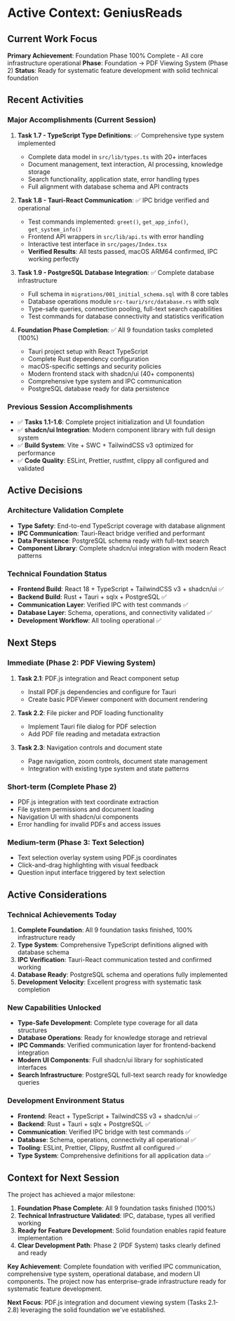 # Active Context: GeniusReads

## Current Work Focus

**Primary Achievement**: Foundation Phase 100% Complete - All core infrastructure operational
**Phase**: Foundation → PDF Viewing System (Phase 2)
**Status**: Ready for systematic feature development with solid technical foundation

## Recent Activities

### Major Accomplishments (Current Session)
1. **Task 1.7 - TypeScript Type Definitions**: ✅ Comprehensive type system implemented
   - Complete data model in `src/lib/types.ts` with 20+ interfaces
   - Document management, text interaction, AI processing, knowledge storage
   - Search functionality, application state, error handling types
   - Full alignment with database schema and API contracts

2. **Task 1.8 - Tauri-React Communication**: ✅ IPC bridge verified and operational
   - Test commands implemented: `greet()`, `get_app_info()`, `get_system_info()`
   - Frontend API wrappers in `src/lib/api.ts` with error handling
   - Interactive test interface in `src/pages/Index.tsx`
   - **Verified Results**: All tests passed, macOS ARM64 confirmed, IPC working perfectly

3. **Task 1.9 - PostgreSQL Database Integration**: ✅ Complete database infrastructure
   - Full schema in `migrations/001_initial_schema.sql` with 8 core tables
   - Database operations module `src-tauri/src/database.rs` with sqlx
   - Type-safe queries, connection pooling, full-text search capabilities
   - Test commands for database connectivity and statistics verification

4. **Foundation Phase Completion**: ✅ All 9 foundation tasks completed (100%)
   - Tauri project setup with React TypeScript
   - Complete Rust dependency configuration
   - macOS-specific settings and security policies
   - Modern frontend stack with shadcn/ui (40+ components)
   - Comprehensive type system and IPC communication
   - PostgreSQL database ready for data persistence

### Previous Session Accomplishments
- ✅ **Tasks 1.1-1.6**: Complete project initialization and UI foundation
- ✅ **shadcn/ui Integration**: Modern component library with full design system
- ✅ **Build System**: Vite + SWC + TailwindCSS v3 optimized for performance
- ✅ **Code Quality**: ESLint, Prettier, rustfmt, clippy all configured and validated

## Active Decisions

### Architecture Validation Complete
- **Type Safety**: End-to-end TypeScript coverage with database alignment
- **IPC Communication**: Tauri-React bridge verified and performant
- **Data Persistence**: PostgreSQL schema ready with full-text search
- **Component Library**: Complete shadcn/ui integration with modern React patterns

### Technical Foundation Status
- **Frontend Build**: React 18 + TypeScript + TailwindCSS v3 + shadcn/ui ✅
- **Backend Build**: Rust + Tauri + sqlx + PostgreSQL ✅
- **Communication Layer**: Verified IPC with test commands ✅
- **Database Layer**: Schema, operations, and connectivity validated ✅
- **Development Workflow**: All tooling operational ✅

## Next Steps

### Immediate (Phase 2: PDF Viewing System)
1. **Task 2.1**: PDF.js integration and React component setup
   - Install PDF.js dependencies and configure for Tauri
   - Create basic PDFViewer component with document rendering

2. **Task 2.2**: File picker and PDF loading functionality
   - Implement Tauri file dialog for PDF selection
   - Add PDF file reading and metadata extraction

3. **Task 2.3**: Navigation controls and document state
   - Page navigation, zoom controls, document state management
   - Integration with existing type system and state patterns

### Short-term (Complete Phase 2)
- PDF.js integration with text coordinate extraction
- File system permissions and document loading
- Navigation UI with shadcn/ui components
- Error handling for invalid PDFs and access issues

### Medium-term (Phase 3: Text Selection)
- Text selection overlay system using PDF.js coordinates
- Click-and-drag highlighting with visual feedback
- Question input interface triggered by text selection

## Active Considerations

### Technical Achievements Today
1. **Complete Foundation**: All 9 foundation tasks finished, 100% infrastructure ready
2. **Type System**: Comprehensive TypeScript definitions aligned with database schema
3. **IPC Verification**: Tauri-React communication tested and confirmed working
4. **Database Ready**: PostgreSQL schema and operations fully implemented
5. **Development Velocity**: Excellent progress with systematic task completion

### New Capabilities Unlocked
- **Type-Safe Development**: Complete type coverage for all data structures
- **Database Operations**: Ready for knowledge storage and retrieval
- **IPC Commands**: Verified communication layer for frontend-backend integration
- **Modern UI Components**: Full shadcn/ui library for sophisticated interfaces
- **Search Infrastructure**: PostgreSQL full-text search ready for knowledge queries

### Development Environment Status
- **Frontend**: React + TypeScript + TailwindCSS v3 + shadcn/ui ✅
- **Backend**: Rust + Tauri + sqlx + PostgreSQL ✅
- **Communication**: Verified IPC bridge with test commands ✅
- **Database**: Schema, operations, connectivity all operational ✅
- **Tooling**: ESLint, Prettier, Clippy, Rustfmt all configured ✅
- **Type System**: Comprehensive definitions for all application data ✅

## Context for Next Session

The project has achieved a major milestone:
1. **Foundation Phase Complete**: All 9 foundation tasks finished (100%)
2. **Technical Infrastructure Validated**: IPC, database, types all verified working
3. **Ready for Feature Development**: Solid foundation enables rapid feature implementation
4. **Clear Development Path**: Phase 2 (PDF System) tasks clearly defined and ready

**Key Achievement**: Complete foundation with verified IPC communication, comprehensive type system, operational database, and modern UI components. The project now has enterprise-grade infrastructure ready for systematic feature development.

**Next Focus**: PDF.js integration and document viewing system (Tasks 2.1-2.8) leveraging the solid foundation we've established. 